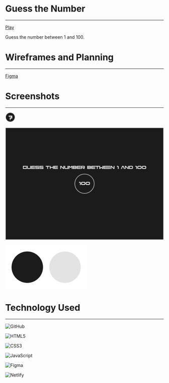 # Guess the Number

---

[Play]()

Guess the number between 1 and 100.

# Wireframes and Planning

---

[Figma](https://www.figma.com/file/6Grtxd5KqO7w96DDjpxOTQ/Untitled?type=design&node-id=0%3A1&mode=design&t=9jvYKIi5V4RE11Gh-1)

# Screenshots

---

![Favicon](./images/favicon.ico)

![Gameboard](./images/gameboard.png)

![Pallette](./images/pallete.png)


# Technology Used

---

![GitHub](https://a11ybadges.com/badge?logo=github)

![HTML5](https://a11ybadges.com/badge?logo=html5)

![CSS3](https://a11ybadges.com/badge?logo=css3)

![JavaScript](https://a11ybadges.com/badge?logo=javascript)

![Figma](https://a11ybadges.com/badge?logo=figma)

![Netlify](https://a11ybadges.com/badge?logo=netlify)